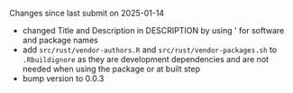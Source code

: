 Changes since last submit on 2025-01-14

- changed Title and Description in DESCRIPTION by using ' for software and package names
- add `src/rust/vendor-authors.R` and `src/rust/vendor-packages.sh` to `.Rbuildignore` as they are development dependencies and are not needed when using the package or at built step
- bump version to 0.0.3
